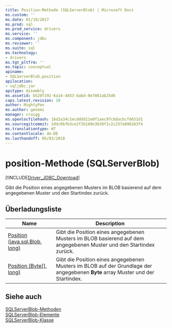 ```yaml
---
title: Position-Methode (SQLServerBlob) | Microsoft Docs
ms.custom: ''
ms.date: 01/19/2017
ms.prod: sql
ms.prod_service: drivers
ms.service: ''
ms.component: jdbc
ms.reviewer: ''
ms.suite: sql
ms.technology:
- drivers
ms.tgt_pltfrm: ''
ms.topic: conceptual
apiname:
- SQLServerBlob.position
apilocation:
- sqljdbc.jar
apitype: Assembly
ms.assetid: b520f192-6a14-4453-babd-8e7861ab25d6
caps.latest.revision: 10
author: MightyPen
ms.author: genemi
manager: craigg
ms.openlocfilehash: 16d2a34c1ecdddd11e0f1aec97c8dacbcfd651d1
ms.sourcegitcommit: 2ddc0bfb3ce2f2b160e3638f1c2c237a898263f4
ms.translationtype: HT
ms.contentlocale: de-DE
ms.lasthandoff: 05/03/2018
---
```

# <a name="position-method-sqlserverblob"></a>position-Methode (SQLServerBlob)
[!INCLUDE[Driver_JDBC_Download](../../../includes/driver_jdbc_download.md)]

  Gibt die Position eines angegebenen Musters im BLOB basierend auf dem angegebenen Muster und den Startindex zurück.  
  
## <a name="overload-list"></a>Überladungsliste  
  
|Name|Description|  
|----------|-----------------|  
|[Position (java.sql.Blob, long)](../../../connect/jdbc/reference/position-method-java-sql-blob-long.md)|Gibt die Position eines angegebenen Musters im BLOB basierend auf dem angegebenen Muster und den Startindex zurück.|  
|[Position (Byte&#91;&#93;, long)](../../../connect/jdbc/reference/position-method-byte-long.md)|Gibt die Position eines angegebenen Musters im BLOB auf der Grundlage der angegebenen **Byte** array Muster und der Startindex.|  
  
## <a name="see-also"></a>Siehe auch  
 [SQLServerBlob-Methoden](../../../connect/jdbc/reference/sqlserverblob-methods.md)   
 [SQLServerBlob-Elemente](../../../connect/jdbc/reference/sqlserverblob-members.md)   
 [SQLServerBlob-Klasse](../../../connect/jdbc/reference/sqlserverblob-class.md)  
  
  
